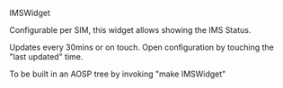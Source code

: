 IMSWidget

Configurable per SIM, this widget allows showing the IMS Status.

Updates every 30mins or on touch. Open configuration by touching the "last updated" time.

To be built in an AOSP tree by invoking "make IMSWidget"
